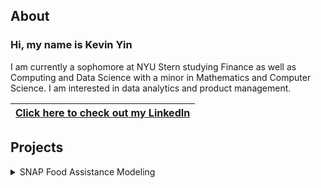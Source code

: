 ## About
### Hi, my name is Kevin Yin
I am currently a sophomore at NYU Stern studying Finance as well as Computing and Data Science with a minor in Mathematics and Computer Science. I am interested in data analytics and product management.

|[Click here to check out my LinkedIn](https://www.linkedin.com/in/kyin/)|
|---|

## Projects
<details>
<summary>SNAP Food Assistance Modeling</summary>
<embed src="https://kyin01.github.io/Food Assistance Presentation.pdf" width="100%" height="850px"/>
</details>
